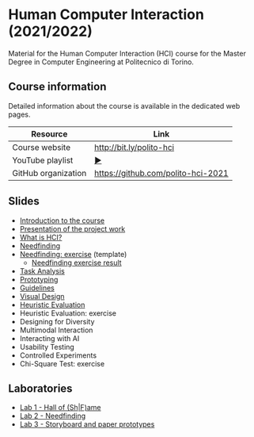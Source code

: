 # Human Computer Interaction (2021/2022)

Material for the Human Computer Interaction (HCI) course for the Master Degree in Computer Engineering at Politecnico di Torino.

## Course information

Detailed information about the course is available in the dedicated web pages.

| Resource | Link |
|---------|---|
| Course website | <http://bit.ly/polito-hci> |
| YouTube playlist | [:arrow_forward:](https://youtube.com/playlist?list=PLs7DWGc_wmwT-1N2vbRkLWrM6LIker9A-)|
| GitHub organization | <https://github.com/polito-hci-2021> |

## Slides

* [Introduction to the course](./slide/00-intro.pdf)
* [Presentation of the project work](./slide/01-project.pdf)
* [What is HCI?](./slide/02-whatisHCI.pdf)
* [Needfinding](./slide/03-needfinding.pdf)
* [Needfinding: exercise](./slide/03b-needfinding-exercise.pdf) (template)
    - [Needfinding exercise result](./slide/03b-needfinding-exercise-done.pdf)
* [Task Analysis](./slide/04-taskanalysis.pdf)
* [Prototyping](./slide/05-prototyping.pdf)
* [Guidelines](./slide/06-guidelines.pdf)
* [Visual Design](./slide/07-visualdesign.pdf)
* [Heuristic Evaluation](./slide/08-heuristic-evaluation.pdf)
* Heuristic Evaluation: exercise
* Designing for Diversity
* Multimodal Interaction
* Interacting with AI
* Usability Testing
* Controlled Experiments
* Chi-Square Test: exercise


## Laboratories
* [Lab 1 - Hall of (Sh\|F)ame](./labs/L01-hall-of-shame-fame.pdf)
* [Lab 2 - Needfinding](./labs/L02-needfinding.pdf)
* [Lab 3 - Storyboard and paper prototypes](./labs/L03-storyboards-paper-prototypes.pdf)
